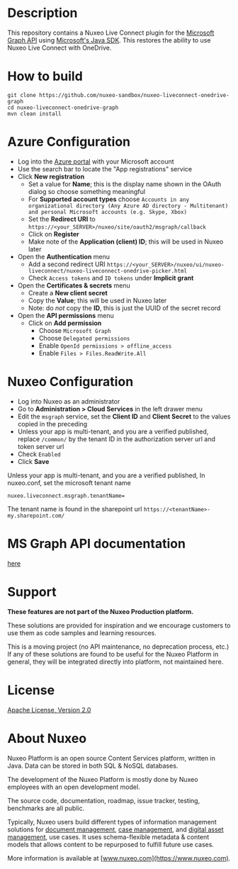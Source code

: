 # Description

This repository contains a Nuxeo Live Connect plugin for the [Microsoft Graph API](https://developer.microsoft.com/en-us/graph) using [Microsoft's Java SDK](https://github.com/microsoftgraph/msgraph-sdk-java). This restores the ability to use Nuxeo Live Connect with OneDrive.

# How to build

```
git clone https://github.com/nuxeo-sandbox/nuxeo-liveconnect-onedrive-graph
cd nuxeo-liveconnect-onedrive-graph
mvn clean install
```

# Azure Configuration

* Log into the [Azure portal](https://portal.azure.com/#home) with your Microsoft account
* Use the search bar to locate the "App registrations" service
* Click **New registration**
    * Set a value for **Name**; this is the display name shown in the OAuth dialog so choose something meaningful
    * For **Supported account types** choose `Accounts in any organizational directory (Any Azure AD directory - Multitenant) and personal Microsoft accounts (e.g. Skype, Xbox)`
    * Set the **Redirect URI** to `https://<your_SERVER>/nuxeo/site/oauth2/msgraph/callback`
    * Click on **Register**
    * Make note of the **Application (client) ID**; this will be used in Nuxeo later
* Open the **Authentication** menu
    * Add a second redirect URI `https://<your_SERVER>/nuxeo/ui/nuxeo-liveconnect/nuxeo-liveconnect-onedrive-picker.html`
    * Check `Access tokens` and `ID tokens` under **Implicit grant**
* Open the **Certificates & secrets** menu
  * Create a **New client secret**
  * Copy the **Value**; this will be used in Nuxeo later
  * Note: do *not* copy the **ID**, this is just the UUID of the secret record
* Open the **API permissions** menu
  * Click on **Add permission**
    * Choose `Microsoft Graph`
    * Choose `Delegated permissions`
    * Enable `OpenId permissions > offline_access`
    * Enable `Files > Files.ReadWrite.All`

# Nuxeo Configuration

* Log into Nuxeo as an administrator
* Go to **Administration > Cloud Services** in the left drawer menu
* Edit the `msgraph` service, set the **Client ID** and **Client Secret** to the values copied in the preceding 
* Unless your app is multi-tenant, and you are a verified published, replace `/common/` by the tenant ID in the authorization server url and token server url 
* Check `Enabled`
* Click **Save**

Unless your app is multi-tenant, and you are a verified published, In nuxeo.conf, set the microsoft tenant name
```
nuxeo.liveconnect.msgraph.tenantName=
```

The tenant name is found in the sharepoint url `https://<tenantName>-my.sharepoint.com/`

# MS Graph API documentation

[here](https://learn.microsoft.com/en-us/graph/api/resources/onedrive?view=graph-rest-1.0)

# Support

**These features are not part of the Nuxeo Production platform.**

These solutions are provided for inspiration and we encourage customers to use them as code samples and learning resources.

This is a moving project (no API maintenance, no deprecation process, etc.) If any of these solutions are found to be useful for the Nuxeo Platform in general, they will be integrated directly into platform, not maintained here.

# License

[Apache License, Version 2.0](http://www.apache.org/licenses/LICENSE-2.0.html)

# About Nuxeo

Nuxeo Platform is an open source Content Services platform, written in Java. Data can be stored in both SQL & NoSQL databases.

The development of the Nuxeo Platform is mostly done by Nuxeo employees with an open development model.

The source code, documentation, roadmap, issue tracker, testing, benchmarks are all public.

Typically, Nuxeo users build different types of information management solutions for [document management](https://www.nuxeo.com/solutions/document-management/), [case management](https://www.nuxeo.com/solutions/case-management/), and [digital asset management](https://www.nuxeo.com/solutions/dam-digital-asset-management/), use cases. It uses schema-flexible metadata & content models that allows content to be repurposed to fulfill future use cases.

More information is available at [www.nuxeo.com](https://www.nuxeo.com).
